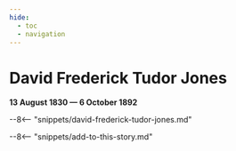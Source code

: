 ```yaml
---
hide:
  - toc
  - navigation 
---
```


# David Frederick Tudor Jones

**13 August 1830 — 6 October 1892**

--8<-- "snippets/david-frederick-tudor-jones.md"

--8<-- "snippets/add-to-this-story.md"